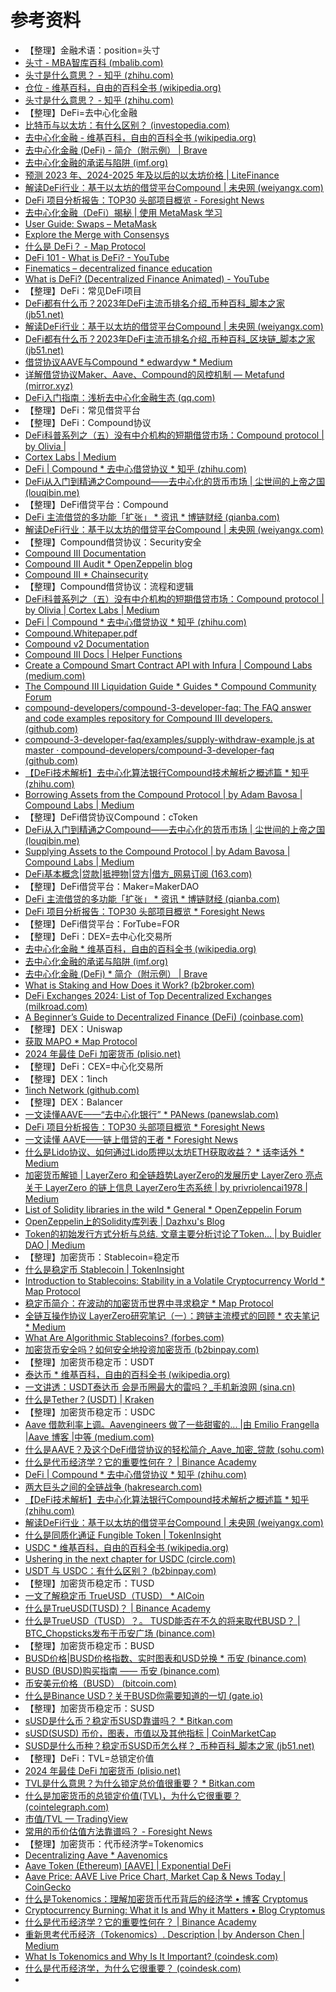 # 参考资料

* 【整理】金融术语：position=头寸
* [头寸 - MBA智库百科 (mbalib.com)](https://wiki.mbalib.com/wiki/%E5%A4%B4%E5%AF%B8)
* [头寸是什么意思？ - 知乎 (zhihu.com)](https://www.zhihu.com/question/52506610)
* [仓位 - 维基百科，自由的百科全书 (wikipedia.org)](https://zh.wikipedia.org/wiki/%E5%80%89%E4%BD%8D)
* [头寸是什么意思？ - 知乎 (zhihu.com)](https://www.zhihu.com/question/52506610)
* 【整理】DeFi=去中心化金融
* [比特币与以太坊：有什么区别？ (investopedia.com)](https://www.investopedia.com/articles/investing/031416/bitcoin-vs-ethereum-driven-different-purposes.asp)
* [去中心化金融 - 维基百科，自由的百科全书 (wikipedia.org)](https://zh.wikipedia.org/wiki/%E5%8E%BB%E4%B8%AD%E5%BF%83%E5%8C%96%E9%87%91%E8%9E%8D)
* [去中心化金融 (DeFi) - 简介（附示例） | Brave](https://brave.com/zh/web3/what-is-defi/)
* [去中心化金融的承诺与陷阱 (imf.org)](https://www.imf.org/zh/Publications/fandd/issues/2022/09/Defi-promise-and-pitfalls-Fabian-Schar)
* [预测 2023 年、2024-2025 年及以后的以太坊价格 | LiteFinance](https://www.litefinance.org/zh/blog/analysts-opinions/yi-tai-fang-jia-ge-yu-ce2023-nian2024-2025-nian-ji-yi-hou/)
* [解读DeFi行业：基于以太坊的借贷平台Compound | 未央网 (weiyangx.com)](https://www.weiyangx.com/353746.html)
* [DeFi 项目分析报告：TOP30 头部项目概览 - Foresight News](https://foresightnews.pro/article/detail/24602)
* [去中心化金融（DeFi）揭秘 | 使用 MetaMask 学习](https://learn.metamask.io/zh-CN/lessons/finance-decentralized)
* [User Guide: Swaps – MetaMask](https://support.metamask.io/hc/en-us/articles/4405093054363-User-Guide-Swaps)
* [Explore the Merge with Consensys](https://consensys.io/merge)
* [什么是 DeFi？ - Map Protocol](https://www.mapprotocol.io/zh/article?id=what-is-defi)
* [DeFi 101 - What is DeFi? - YouTube](https://www.youtube.com/playlist?list=PLaDcID4s1KronHMKojfjwiHL0DdQEPDcq)
* [Finematics – decentralized finance education](https://finematics.com/)
* [What is DeFi? (Decentralized Finance Animated) - YouTube](https://www.youtube.com/watch?v=17QRFlml4pA)
* 【整理】DeFi：常见DeFi项目
* [DeFi都有什么币？2023年DeFi主流币排名介绍_币种百科_脚本之家 (jb51.net)](https://m.jb51.net/blockchain/916466.html)
* [解读DeFi行业：基于以太坊的借贷平台Compound | 未央网 (weiyangx.com)](https://www.weiyangx.com/353746.html)
* [DeFi都有什么币？2023年DeFi主流币排名介绍_币种百科_区块链_脚本之家 (jb51.net)](https://www.jb51.net/blockchain/916466.html)
* [借贷协议AAVE与Compound * edwardyw * Medium](https://medium.com/@edwardyw/%E5%80%9F%E8%B4%B7%E5%8D%8F%E8%AE%AEaave%E4%B8%8Ecompound-801beaab60ae)
* [详解借贷协议Maker、Aave、Compound的风控机制 — Metafund (mirror.xyz)](https://mirror.xyz/0x31d61b448700D321536FF36A2cd299a1dea14CA2/4OMKDax3DhT9khzS13bJcJ_cTr4usrEzDfb1W3gtHic)
* [DeFi入门指南：浅析去中心化金融生态 (qq.com)](https://mp.weixin.qq.com/s?__biz=MzUxNDY5NjkwMA==&mid=2247486889&idx=1&sn=ff26360c76df79e5a247c2899efd4e53&chksm=f940be02ce373714073f1611f43dd260f162b39912035a2eeaa648c81f4af2000adc6177f372&scene=21#wechat_redirect)
* 【整理】DeFi：常见借贷平台
* 【整理】DeFi：Compound协议
* [DeFi科普系列之（五）没有中介机构的短期借贷市场：Compound protocol | by Olivia |](https://medium.com/cortexlabs/defi%E7%A7%91%E6%99%AE%E7%B3%BB%E5%88%97%E4%B9%8B-%E4%BA%94-%E6%B2%A1%E6%9C%89%E4%B8%AD%E4%BB%8B%E6%9C%BA%E6%9E%84%E7%9A%84%E7%9F%AD%E6%9C%9F%E5%80%9F%E8%B4%B7%E5%B8%82%E5%9C%BA-compound-protocol-f6e8f9597732)
* [Cortex Labs | Medium](https://medium.com/cortexlabs/defi%E7%A7%91%E6%99%AE%E7%B3%BB%E5%88%97%E4%B9%8B-%E4%BA%94-%E6%B2%A1%E6%9C%89%E4%B8%AD%E4%BB%8B%E6%9C%BA%E6%9E%84%E7%9A%84%E7%9F%AD%E6%9C%9F%E5%80%9F%E8%B4%B7%E5%B8%82%E5%9C%BA-compound-protocol-f6e8f9597732)
* [DeFi | Compound * 去中心借贷协议 * 知乎 (zhihu.com)](https://zhuanlan.zhihu.com/p/258583290)
* [DeFi从入门到精通之Compound——去中心化的货币市场 | 尘世间的上帝之国 (louqibin.me)](https://louqibin.me/dev/defi/introducing-compound-decentralized-money-market)
* 【整理】DeFi借贷平台：Compound
* [DeFi 主流借贷的多功能「扩张」 * 资讯 * 博链财经 (qianba.com)](https://www.qianba.com/news/p-424724.html)
* [解读DeFi行业：基于以太坊的借贷平台Compound | 未央网 (weiyangx.com)](https://www.weiyangx.com/353746.html)
* 【整理】Compound借贷协议：Security安全
* [Compound III Documentation](https://docs.compound.finance/)
* [Compound III Audit * OpenZeppelin blog](https://blog.openzeppelin.com/compound-iii-audit)
* [Compound III * Chainsecurity](https://chainsecurity.com/security-audit/compound-iii/)
* 【整理】Compound借贷协议：流程和逻辑
* [DeFi科普系列之（五）没有中介机构的短期借贷市场：Compound protocol | by Olivia | Cortex Labs | Medium](https://medium.com/cortexlabs/defi%E7%A7%91%E6%99%AE%E7%B3%BB%E5%88%97%E4%B9%8B-%E4%BA%94-%E6%B2%A1%E6%9C%89%E4%B8%AD%E4%BB%8B%E6%9C%BA%E6%9E%84%E7%9A%84%E7%9F%AD%E6%9C%9F%E5%80%9F%E8%B4%B7%E5%B8%82%E5%9C%BA-compound-protocol-f6e8f9597732)
* [DeFi | Compound * 去中心借贷协议 * 知乎 (zhihu.com)](https://zhuanlan.zhihu.com/p/258583290)
* [Compound.Whitepaper.pdf](https://compound.finance/documents/Compound.Whitepaper.pdf)
* [Compound v2 Documentation](https://docs.compound.finance/v2/)
* [Compound III Docs | Helper Functions](https://docs.compound.finance/helper-functions/)
* [Create a Compound Smart Contract API with Infura | Compound Labs (medium.com)](https://medium.com/compound-finance/compound-ethereum-api-with-infura-1f5c555fd4a2)
* [The Compound III Liquidation Guide * Guides * Compound Community Forum](https://www.comp.xyz/t/the-compound-iii-liquidation-guide/3452)
* [compound-developers/compound-3-developer-faq: The FAQ answer and code examples repository for Compound III developers. (github.com)](https://github.com/compound-developers/compound-3-developer-faq)
* [compound-3-developer-faq/examples/supply-withdraw-example.js at master · compound-developers/compound-3-developer-faq (github.com)](https://github.com/compound-developers/compound-3-developer-faq/blob/master/examples/supply-withdraw-example.js)
* [【DeFi技术解析】去中心化算法银行Compound技术解析之概述篇 * 知乎 (zhihu.com)](https://zhuanlan.zhihu.com/p/114319666)
* [Borrowing Assets from the Compound Protocol | by Adam Bavosa | Compound Labs | Medium](https://medium.com/compound-finance/borrowing-assets-from-compound-quick-start-guide-f5e69af4b8f4)
* 【整理】DeFi借贷协议Compound：cToken
* [DeFi从入门到精通之Compound——去中心化的货币市场 | 尘世间的上帝之国 (louqibin.me)](https://louqibin.me/dev/defi/introducing-compound-decentralized-money-market)
* [Supplying Assets to the Compound Protocol | by Adam Bavosa | Compound Labs | Medium](https://medium.com/compound-finance/supplying-assets-to-the-compound-protocol-ec2cf5df5aa)
* [DeFi基本概念|贷款|抵押物|贷方|借方_网易订阅 (163.com)](https://www.163.com/dy/article/G236Q1IR0519A4CF.html)
* 【整理】DeFi借贷平台：Maker=MakerDAO
* [DeFi 主流借贷的多功能「扩张」 * 资讯 * 博链财经 (qianba.com)](https://www.qianba.com/news/p-424724.html)
* [DeFi 项目分析报告：TOP30 头部项目概览 * Foresight News](https://foresightnews.pro/article/detail/24602)
* 【整理】DeFi借贷平台：ForTube=FOR
* 【整理】DeFi：DEX=去中心化交易所
* [去中心化金融 * 维基百科，自由的百科全书 (wikipedia.org)](https://zh.wikipedia.org/wiki/%E5%8E%BB%E4%B8%AD%E5%BF%83%E5%8C%96%E9%87%91%E8%9E%8D)
* [去中心化金融的承诺与陷阱 (imf.org)](https://www.imf.org/zh/Publications/fandd/issues/2022/09/Defi-promise-and-pitfalls-Fabian-Schar)
* [去中心化金融 (DeFi) * 简介（附示例） | Brave](https://brave.com/zh/web3/what-is-defi/)
* [What is Staking and How Does it Work? (b2broker.com)](https://b2broker.com/news/what-is-staking-and-how-does-it-work/)
* [DeFi Exchanges 2024: List of Top Decentralized Exchanges (milkroad.com)](https://milkroad.com/exchanges/)
* [A Beginner’s Guide to Decentralized Finance (DeFi) (coinbase.com)](https://www.coinbase.com/blog/a-beginners-guide-to-decentralized-finance-defi)
* 【整理】DEX：Uniswap 
* [获取 MAPO * Map Protocol](https://www.mapprotocol.io/zh/get-map)
* [2024 年最佳 DeFi 加密货币 (plisio.net)](https://plisio.net/zh/blog/best-defi-crypto-coins)
* 【整理】DeFi：CEX=中心化交易所
* 【整理】DEX：1inch
* [1inch Network (github.com)](https://github.com/1inch)
* 【整理】DEX：Balancer
* [一文读懂AAVE——“去中心化银行” * PANews (panewslab.com)](https://www.panewslab.com/zh/articledetails/o99t2r7s6tlc.html)
* [DeFi 项目分析报告：TOP30 头部项目概览 * Foresight News](https://foresightnews.pro/article/detail/24602)
* [一文读懂 AAVE——链上借贷的王者 * Foresight News](https://foresightnews.pro/article/detail/15623)
* [什么是Lido协议、如何通过Lido质押以太坊ETH获取收益？ * 话李话外 * Medium](https://medium.com/@senlonlee/%E4%BB%80%E4%B9%88%E6%98%AFlido%E5%8D%8F%E8%AE%AE-%E5%A6%82%E4%BD%95%E9%80%9A%E8%BF%87lido%E8%B4%A8%E6%8A%BC%E4%BB%A5%E5%A4%AA%E5%9D%8Aeth%E8%8E%B7%E5%8F%96%E6%94%B6%E7%9B%8A-3cd7e907fb2c)
* [加密货币解锁 | LayerZero 和全链趋势LayerZero的发展历史 LayerZero 亮点 关于 LayerZero 的链上信息 LayerZero生态系统 | by privriolencai1978 | Medium](https://medium.com/@0xerwa/%E5%8A%A0%E5%AF%86%E8%B4%A7%E5%B8%81%E8%A7%A3%E9%94%81-layerzero-%E5%92%8C%E5%85%A8%E9%93%BE%E8%B6%8B%E5%8A%BFlayerzero%E7%9A%84%E5%8F%91%E5%B1%95%E5%8E%86%E5%8F%B2-layerzero-%E4%BA%AE%E7%82%B9-%E5%85%B3%E4%BA%8E-layerzero-%E7%9A%84%E9%93%BE%E4%B8%8A%E4%BF%A1%E6%81%AF-layerzero%E7%94%9F%E6%80%81%E7%B3%BB%E7%BB%9F-48aeabb2f7d0)
* [List of Solidity libraries in the wild * General * OpenZeppelin Forum](https://forum.openzeppelin.com/t/list-of-solidity-libraries-in-the-wild/2250)
* [OpenZeppelin上的Solidity库列表 | Dazhxu's Blog](https://dazhxu.github.io/2021/01/08/OpenZeppelin%E4%B8%8A%E7%9A%84Solidity%E5%BA%93%E5%88%97%E8%A1%A8/)
* [Token的初始发行方式分析与总结. 文章主要分析讨论了Token… | by Buidler DAO | Medium](https://medium.com/@BuidlerDAO/token%E7%9A%84%E5%88%9D%E5%A7%8B%E5%8F%91%E8%A1%8C%E6%96%B9%E5%BC%8F%E5%88%86%E6%9E%90%E4%B8%8E%E6%80%BB%E7%BB%93-9e7fd8dd8a2e)
* 【整理】加密货币：Stablecoin=稳定币
* [什么是稳定币 Stablecoin | TokenInsight](https://tokeninsight.com/zh/tokenwiki/all/what-is-stablecoin)
* [Introduction to Stablecoins: Stability in a Volatile Cryptocurrency World * Map Protocol](https://www.mapprotocol.io/article?id=introduction-to-stablecoins)
* [稳定币简介：在波动的加密货币世界中寻求稳定 * Map Protocol](https://www.mapprotocol.io/zh/article?id=introduction-to-stablecoins)
* [全链互操作协议 LayerZero研究笔记（一）：跨链主流模式的回顾 * 农夫笔记 * Medium](https://medium.com/@tcfacommunity/%E5%85%A8%E9%93%BE%E4%BA%92%E6%93%8D%E4%BD%9C%E5%8D%8F%E8%AE%AE-layerzero%E7%A0%94%E7%A9%B6%E7%AC%94%E8%AE%B0-%E4%B8%80-%E8%B7%A8%E9%93%BE%E4%B8%BB%E6%B5%81%E6%A8%A1%E5%BC%8F%E7%9A%84%E5%9B%9E%E9%A1%BE-7069adde3e99)
* [What Are Algorithmic Stablecoins? (forbes.com)](https://www.forbes.com/sites/digital-assets/article/what-are-algorithmic-stablecoins/?roistat_visit=2299188&sh=ae19c6751146)
* [加密货币安全吗？如何安全地投资加密货币 (b2binpay.com)](https://b2binpay.com/cn/is-cryptocurrency-safe-how-to-safely-invest-in-crypto/)
* 【整理】加密货币稳定币：USDT
* [泰达币 * 维基百科，自由的百科全书 (wikipedia.org)](https://zh.wikipedia.org/wiki/%E6%B3%B0%E8%BE%BE%E5%B8%81)
* [一文讲透：USDT泰达币 会是币圈最大的雷吗？_手机新浪网 (sina.cn)](https://finance.sina.cn/blockchain/2023-07-21/detail-imzcmnhr8349133.d.html)
* [什么是Tether？(USDT) | Kraken](https://www.kraken.com/zh-cn/learn/what-is-tether-usdt)
* 【整理】加密货币稳定币：USDC
* [Aave 借款利率上调。Aavengineers 做了一些甜蜜的... |由 Emilio Frangella |Aave 博客 |中等 (medium.com)](https://medium.com/aave/aave-borrowing-rates-upgraded-f6c8b27973a7)
* [什么是AAVE？及这个DeFi借贷协议的轻松简介_Aave_加密_贷款 (sohu.com)](https://www.sohu.com/a/566240964_121375586)
* [什么是代币经济学？它的重要性何在？ | Binance Academy](https://academy.binance.com/zh/articles/what-is-tokenomics-and-why-does-it-matter)
* [DeFi | Compound * 去中心借贷协议 * 知乎 (zhihu.com)](https://zhuanlan.zhihu.com/p/258583290)
* [两大巨头之间的全链战争 (hakresearch.com)](https://hakresearch.com/layerzero-vs-chainlink-cuoc-chien-omnichain-giua-hai-ga-khong-lo/)
* [【DeFi技术解析】去中心化算法银行Compound技术解析之概述篇 * 知乎 (zhihu.com) ](https://zhuanlan.zhihu.com/p/114319666)
* [解读DeFi行业：基于以太坊的借贷平台Compound | 未央网 (weiyangx.com)](https://www.weiyangx.com/353746.html)
* [什么是同质化通证 Fungible Token | TokenInsight](https://tokeninsight.com/zh/tokenwiki/all/what-is-fungible-token)
* [USDC * 维基百科，自由的百科全书 (wikipedia.org)](https://zh.wikipedia.org/wiki/USDC)
* [Ushering in the next chapter for USDC (circle.com)](https://www.circle.com/blog/ushering-in-the-next-chapter-for-usdc)
* [USDT 与 USDC：有什么区别？ (b2binpay.com)](https://b2binpay.com/cn/usdt-vs-usdc-what-is-the-difference/)
* 【整理】加密货币稳定币：TUSD
* [一文了解稳定币 TrueUSD（TUSD） * AICoin](https://www.aicoin.com/zh-CN/article/388858)
* [什么是TrueUSD(TUSD)？ | Binance Academy](https://academy.binance.com/zh/articles/what-is-trueusd-tusd)
* [什么是TrueUSD（TUSD）？。 TUSD能否在不久的将来取代BUSD？ | BTC_Chopsticks发布于币安广场 (binance.com)](https://www.binance.com/zh-CN/square/post/266228)
* 【整理】加密货币稳定币：BUSD
* [BUSD价格|BUSD价格指数、实时图表和USD兑换 * 币安 (binance.com)](https://www.binance.com/zh-CN/price/binance-usd)
* [BUSD (BUSD)购买指南 —— 币安 (binance.com)](https://www.binance.com/zh-CN/how-to-buy/binance-usd)
* [币安美元价格（BUSD） (bitcoin.com)](https://www.bitcoin.com/zh/price/binance-usd-busd/)
* [什么是Binance USD？关于BUSD你需要知道的一切 (gate.io)](https://www.gate.io/zh/learn/articles/what-is-binance-usd/447)
* 【整理】加密货币稳定币：SUSD
* [sUSD是什么币？稳定币SUSD靠谱吗？ * Bitkan.com](https://bitkan.com/zh/learn/susd%E6%98%AF%E4%BB%80%E4%B9%88%E5%B8%81-%E7%A8%B3%E5%AE%9A%E5%B8%81susd%E9%9D%A0%E8%B0%B1%E5%90%97-3436)
* [sUSD(SUSD) 币价，图表，市值以及其他指标 | CoinMarketCap](https://coinmarketcap.com/zh/currencies/susd/)
* [SUSD是什么币种？稳定币SUSD币怎么样？_币种百科_脚本之家 (jb51.net)](https://m.jb51.net/blockchain/884842.html)
* 【整理】DeFi：TVL=总锁定价值
* [2024 年最佳 DeFi 加密货币 (plisio.net)](https://plisio.net/zh/blog/best-defi-crypto-coins)
* [TVL是什么意思？为什么锁定总价值很重要？ * Bitkan.com](https://bitkan.com/zh/learn/tvl%E6%98%AF%E4%BB%80%E4%B9%88%E6%84%8F%E6%80%9D-%E4%B8%BA%E4%BB%80%E4%B9%88%E9%94%81%E5%AE%9A%E6%80%BB%E4%BB%B7%E5%80%BC%E5%BE%88%E9%87%8D%E8%A6%81-6441)
* [什么是加密货币的总锁定价值(TVL)，为什么它很重要？ (cointelegraph.com)](https://cn.cointelegraph.com/explained/what-is-total-value-locked-tvl-in-crypto-and-why-does-it-matter)
* [市值/TVL — TradingView](https://cn.tradingview.com/support/solutions/43000703300/)
* [常用的币价估值方法靠谱吗？ - Foresight News](https://foresightnews.pro/article/detail/25784)
* 【整理】加密货币：代币经济学=Tokenomics
* [Decentralizing Aave * Aavenomics](https://docs.aave.com/aavenomics/)
* [Aave Token (Ethereum) [AAVE] | Exponential DeFi](https://exponential.fi/assets/8900d4d4-bed3-4206-b99e-df6d883c9443)
* [Aave Price: AAVE Live Price Chart, Market Cap & News Today | CoinGecko](https://www.coingecko.com/en/coins/aave)
* [什么是Tokenomics：理解加密货币代币背后的经济学 • 博客 Cryptomus](https://cryptomus.com/zh/blog/what-is-tokenomics-understanding-the-economics-behind-cryptocurrency-tokens)
* [Cryptocurrency Burning: What it Is and Why it Matters • Blog Cryptomus](https://cryptomus.com/blog/cryptocurrency-burning-what-it-is-and-why-it-matters)
* [什么是代币经济学？它的重要性何在？ | Binance Academy](https://academy.binance.com/zh/articles/what-is-tokenomics-and-why-does-it-matter)
* [重新思考代币经济（Tokenomics）. Description | by Anderson Chen | Medium](https://anderson-chen.medium.com/%E9%87%8D%E6%96%B0%E6%80%9D%E8%80%83%E4%BB%A3%E5%B9%A3%E7%B6%93%E6%BF%9F-tokenomics-de87a81e9f03)
* [What Is Tokenomics and Why Is It Important? (coindesk.com)](https://www.coindesk.com/learn/what-is-tokenomics-and-why-is-it-important/)
* [什么是代币经济学，为什么它很重要？ (coindesk.com)](https://www.coindesk.com/learn/what-is-tokenomics-and-why-is-it-important/)
* 